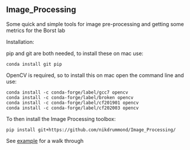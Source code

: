 ## Image_Processing

Some quick and simple tools for image pre-processing and getting some metrics for the Borst lab

Installation:

pip and git are both needed, to install these on mac use:

```
conda install git pip
```

OpenCV is required, so to install this on mac open the command line and use:

```conda install -c conda-forge opencv
conda install -c conda-forge/label/gcc7 opencv
conda install -c conda-forge/label/broken opencv
conda install -c conda-forge/label/cf201901 opencv
conda install -c conda-forge/label/cf202003 opencv 
```

To then install the Image Processing toolbox:

```
pip install git+https://github.com/nikdrummond/Image_Processing/
```

See [example](examples.ipynb) for a walk through
